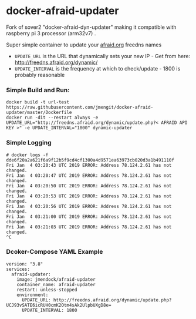 # docker-afraid-updater

Fork of sover2 "docker-afraid-dyn-updater" making it compatible with raspberry pi 3 processor (arm32v7) .

Super simple container to update your [afraid.org](https://freedns.afraid.org/dynamic/) freedns names


- `UPDATE_URL` is the URL that dynamically sets your new IP - Get from here: http://freedns.afraid.org/dynamic/
- `UPDATE_INTERVAL` is the frequency at which to check/update - 1800 is probably reasonable

### Simple Build and Run:
```
docker build -t url-test https://raw.githubusercontent.com/jmengit/docker-afraid-updater/master/Dockerfile
docker run -dit --restart always -e UPDATE_URL="http://freedns.afraid.org/dynamic/update.php?< AFRAID API KEY >" -e UPDATE_INTERVAL="1800" dynamic-updater
```

### Simple Logging

```
# docker logs -f dde6f20a2a621f6a9f12b5f9cd4cf1300a4d9571ea63973cb020d3a1b491110f
Fri Jan  4 03:20:43 UTC 2019 ERROR: Address 78.124.2.61 has not changed.
Fri Jan  4 03:20:47 UTC 2019 ERROR: Address 78.124.2.61 has not changed.
Fri Jan  4 03:20:50 UTC 2019 ERROR: Address 78.124.2.61 has not changed.
Fri Jan  4 03:20:53 UTC 2019 ERROR: Address 78.124.2.61 has not changed.
Fri Jan  4 03:20:56 UTC 2019 ERROR: Address 78.124.2.61 has not changed.
Fri Jan  4 03:21:00 UTC 2019 ERROR: Address 78.124.2.61 has not changed.
Fri Jan  4 03:21:03 UTC 2019 ERROR: Address 78.124.2.61 has not changed.
^C
```

### Dcoker-Compose YAML Example
```
version: "3.8"
services:
  afraid-updater:
    image: jmendock/afraid-updater
    container_name: afraid-updater
    restart: unless-stopped
    environment:
      UPDATE_URL: http://freedns.afraid.org/dynamic/update.php?UCJ93vSATE6icRUH0cmK2Otm4sAk2UlpbUXgD8e=
      UPDATE_INTERVAL: 1800
```      

